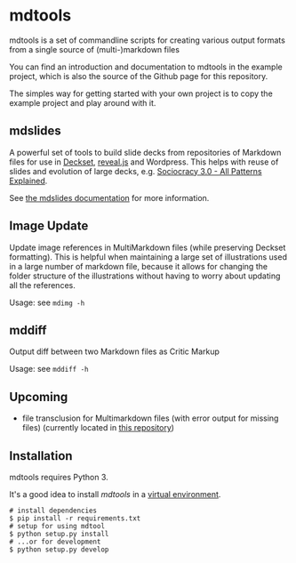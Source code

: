 # mdtools

mdtools is a set of commandline scripts for creating various output formats from a single source of (multi-)markdown files

You can find an introduction and documentation to mdtools in the example project, which is also the source of the Github page for this repository. 

The simples way for getting started with your own project is to copy the example project and play around with it.


## mdslides

A powerful set of tools to build slide decks from repositories of Markdown files for use in [Deckset](http://decksetapp.com), [reveal.js](http://lab.hakim.se/reveal-js) and Wordpress. This helps with reuse of slides and evolution of large decks, e.g. [Sociocracy 3.0 - All Patterns Explained](http://sociocracy30.org/slides/s3-all-patterns-explained.html).

See [the mdslides documentation](slides/slides.md) for more information.

## Image Update 

Update image references in MultiMarkdown files (while preserving Deckset formatting). This is helpful when maintaining a large set of illustrations used in a large number of markdown file, because it allows for changing the folder structure of the illustrations without having to worry about updating all the references. 

Usage: see `mdimg -h`


## mddiff

Output diff between two Markdown files as Critic Markup

Usage: see `mddiff -h`

## Upcoming

* file transclusion for Multimarkdown files (with error output for missing files) (currently located in [this repository]())

## Installation

mdtools requires Python 3.

It's a good idea to install _mdtools_ in a [virtual environment](
https://docs.python.org/3/library/venv.html).
     
    # install dependencies    
    $ pip install -r requirements.txt
    # setup for using mdtool
    $ python setup.py install
    # ...or for development
    $ python setup.py develop

